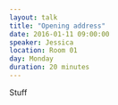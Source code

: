```yaml
---
layout: talk
title: "Opening address"
date: 2016-01-11 09:00:00
speaker: Jessica
location: Room 01
day: Monday
duration: 20 minutes
---
```


Stuff
